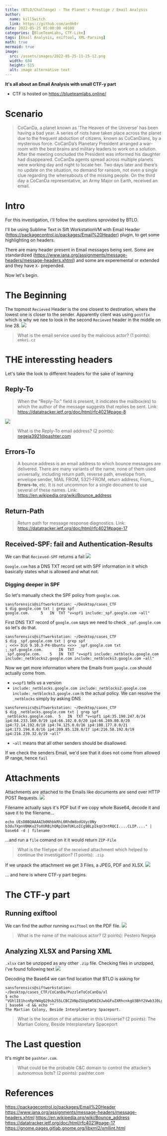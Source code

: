 ```yaml
---
title: (BTLO/Challenge) - The Planet's Prestige / Email Analysis
author:
  name: kill5witch
  link: https://github.com/an9k0r
date: 2022-05-25 05:00:00 +0100
categories: [BlueTeamLabs, CTF-Like]
tags: [Email Analysis, exiftool, XML-Parsing]
math: true
mermaid: true
image:
  src: /assets/images/2022-05-25-11-25-12.png
  width: 694
  height: 515
  alt: image alternative text
---
```

**It's all about an Email Analysis with small CTF-y part**
- CTF is hosted on https://blueteamlabs.online/
# Scenario
> CoCanDa, a planet known as 'The Heaven of the Universe' has been having a bad year. A series of riots have taken place across the planet due to the frequent abduction of citizens, known as CoCanDians, by a mysterious force. CoCanDa’s Planetary President arranged a war-room with the best brains and military leaders to work on a solution. After the meeting concluded the President was informed his daughter had disappeared. CoCanDa agents spread across multiple planets were working day and night to locate her. Two days later and there’s no update on the situation, no demand for ransom, not even a single clue regarding the whereabouts of the missing people. On the third day a CoCanDa representative, an Army Major on Earth, received an email.

# Intro
For this investigation, i'll follow the questions sprovided by BTLO.

I'll be using Sublime Text in Sift WorkstationVM with Email Header (https://packagecontrol.io/packages/Email%20Header) plugin, to get some highlighting on headers.

There are many header present in Email messages being sent. Some are standardized (https://www.iana.org/assignments/message-headers/message-headers.xhtml) and some are experemental or extended and they have `X-` prepended.

Now let's begin.

# The Beginning
The topmost `Recieved` Header is the one closest to destination, where the lowest one is closer to the sender. Apparently client was using `postfix` which is why we nee to look in the second `Recieved` header in the middle on line 28. 
![](/assets/images/2022-05-24-22-25-46.png)

> What is the email service used by the malicious actor? (1 points): `emkei.cz`

# THE interessting headers
Let's take the look to different headers for the sake of learning

## Reply-To
> When the "Reply-To:" field is present, it indicates the mailbox(es) to which the author of the message suggests that replies be sent. Link: https://datatracker.ietf.org/doc/html/rfc4021#page-8

![](/assets/images/2022-05-24-22-28-06.png)

> What is the Reply-To email address? (2 points): negeja3921@pashter.com

## Errors-To
> A bounce address is an email address to which bounce messages are delivered. There are many variants of the name, none of them used universally, including return path, reverse path, envelope from, envelope sender, MAIL FROM, 5321-FROM, return address, From_, **Errors-to**, etc. It is not uncommon for a single document to use several of these names.  Link: https://en.wikipedia.org/wiki/Bounce_address

## Return-Path
> Return path for message response diagnostics. Link: https://datatracker.ietf.org/doc/html/rfc4021#page-17

## Received-SPF: fail and Authentication-Results
We can that `Recieved-SPF` returns a fail
![](/assets/images/2022-05-25-06-57-57.png)

`Google.com` has a DNS TXT record set with SPF information in it which basically states what is allowed and what not.

### Digging deeper in SPF
So let's manually check the SPF policy from `google.com`.
```
sansforensics@siftworkstation: ~/Desktop/cases_CTF
$ dig google.com txt | grep spf
google.com.		5	IN	TXT	"v=spf1 include:_spf.google.com ~all"
```
First DNS TXT record of `google.com` says we need to check `_spf.google.com` so let's do that.
```
sansforensics@siftworkstation: ~/Desktop/cases_CTF
$ dig _spf.google.com txt | grep spf
; <<>> DiG 9.10.3-P4-Ubuntu <<>> _spf.google.com txt
;_spf.google.com.		IN	TXT
_spf.google.com.	5	IN	TXT	"v=spf1 include:_netblocks.google.com include:_netblocks2.google.com include:_netblocks3.google.com ~all"
```
Now we get more information where the Emails from `google.com` should actually come from.
- `v=spf1` tells us a version
- `include:_netblocks.google.com include:_netblocks2.google.com include:_netblocks3.google.com` is the actual policy. We can resolve the `_netblocks` simply by asking DNS
```
sansforensics@siftworkstation: ~/Desktop/cases_CTF
$ dig _netblocks.google.com txt | grep spf
_netblocks.google.com.	5	IN	TXT	"v=spf1 ip4:35.190.247.0/24 ip4:64.233.160.0/19 ip4:66.102.0.0/20 ip4:66.249.80.0/20 ip4:72.14.192.0/18 ip4:74.125.0.0/16 ip4:108.177.8.0/21 ip4:173.194.0.0/16 ip4:209.85.128.0/17 ip4:216.58.192.0/19 ip4:216.239.32.0/19 ~all"
```
- `~all` means that all other senders should be disallowed. 

If we check the senders Email, we'd see that it does not come from allowed IP range, hence `fail`

# Attachments
Attachments are attached to the Emails like documents are send over HTTP POST Requests. 
![](/assets/images/2022-05-25-07-17-53.png)

Filename actually says it's PDF but if we copy whole Base64, decode it and save it to the filename...
```
echo UEsDBBQAAAAIb0NhbkRhL0RhdWdodGVyc0Ny
b3du7XpnVBNKu27oXURBihQRpIUmTUKLoICg9BLpIkqV3ntRQCI....CLIP...." | base64 -d | filename
``` 
...and run a `file` comand on it it would return `ZIP-File`

> What is the filetype of the received attachment which helped to continue the investigation? (1 points): `.zip`

If we unpack the attachment we get 3 Files, a JPEG, PDF and XLSX.
![](/assets/images/2022-05-25-07-27-22.png)

... and here is where CTF-y part begins.

# The CTF-y part
## Running exiftool
We can find the author running `exiftool` on the PDF file.
![](/assets/images/2022-05-25-08-51-26.png)

> What is the name of the malicious actor? (2 points): Pestero Negeja

## Analyzing XLSX and Parsing XML
`.xlsx` can be unzipped as any other `.zip` file.
Checking files in unzipped, i've found following text
![](/assets/images/2022-05-25-11-19-33.png)

Decoding the Base64 we can find location that BTLO is asking for
```
sansforensics@siftworkstation: ~/Desktop/cases_CTF/CoCanDa/PuzzleToCoCanDa/xl
$ echo "VGhlIE1hcnRpYW4gQ29sb255LCBCZXNpZGUgSW50ZXJwbGFuZXRhcnkgU3BhY2Vwb3J0Lg==" | base64 -d && echo ""
The Martian Colony, Beside Interplanetary Spaceport.
```
> What is the location of the attacker in this Universe? (2 points): The Martian Colony, Beside Interplanetary Spaceport

# The Last question
It's might be `pashter.com`.
> What could be the probable C&C domain to control the attacker’s autonomous bots? (2 points): pashter.com

# References
https://packagecontrol.io/packages/Email%20Header
https://www.iana.org/assignments/message-headers/message-headers.xhtml
https://en.wikipedia.org/wiki/Bounce_address
https://datatracker.ietf.org/doc/html/rfc4021#page-17
https://gnome.pages.gitlab.gnome.org/libxml2/xmllint.html

